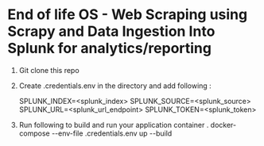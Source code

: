# End of life OS - Web Scraping using Scrapy and Data Ingestion Into Splunk for analytics/reporting

1. Git clone this repo
2. Create .credentials.env in the directory and add following :
   
   SPLUNK_INDEX=<splunk_index>
   SPLUNK_SOURCE=<splunk_source>
   SPLUNK_URL=<splunk_url_endpoint>
   SPLUNK_TOKEN=<splunk_token>
   
3. Run following to build and run your application container .
   docker-compose --env-file .credentials.env up --build

